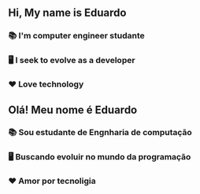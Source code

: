 ## Hi, My name is Eduardo
### 📚 I'm computer engineer studante
### 🖥️ I seek to evolve as a developer
### ❤ Love technology

## Olá! Meu nome é Eduardo
### 📚 Sou estudante de Engnharia de computação
### 🖥️ Buscando evoluir no mundo da programação
### ❤ Amor por tecnoligia

<!--
<div style="display: inline-block"> <br>
<img aling="center" width="40px" src="https://cdn.jsdelivr.net/gh/devicons/devicon/icons/html5/html5-original.svg" />
<img width="40px" src="https://cdn.jsdelivr.net/gh/devicons/devicon/icons/css3/css3-original.svg" />
<img width="40px" src="https://cdn.jsdelivr.net/gh/devicons/devicon/icons/javascript/javascript-original.svg" />
<img width="40px" src="https://cdn.jsdelivr.net/gh/devicons/devicon/icons/nodejs/nodejs-original.svg" />
<img width="40px" src="https://cdn.jsdelivr.net/gh/devicons/devicon/icons/mongodb/mongodb-original.svg" />
<img width="40px" src="https://cdn.jsdelivr.net/gh/devicons/devicon/icons/mysql/mysql-original.svg" />
<div>
-->


<!--informações sobre commits feitos com nota em letra
<a href="https://github.com/eduardosdl">
    <img height="180em" src="https://github-readme-stats.vercel.app/api?username=eduardosdl&show_icons=true&theme=dracula&include_all_commits=true&count_private=true"/>
</a>
-->

<!-- informações sobre os commits feitos com nota em numero
<a href="https://github.com/eduardosdl">
    <img title="Descripitions about commits in github" src="http://github-readme-streak-stats.herokuapp.com?user=eduardosdl&theme=tokyonight"/>
</a>
-->

<!-- informações sobre as linguagem usadas
<a href="https://github.com/eduardosdl">
    <img height="180em" src="https://github-readme-stats.vercel.app/api/top-langs/?username=eduardosdl&layout=compact&langs_count=7&theme=react&hide_border=true"/>  
</a>
-->

<!-- animação da cobrinha
![Snake animation](https://github.com/eduardosdl/eduardosdl/blob/output/github-contribution-grid-snake.svg)
 -->
